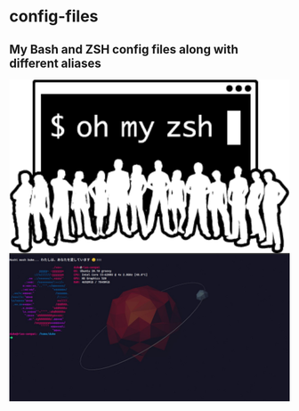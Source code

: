 # config-files

## My Bash and ZSH config files along with different aliases

<div align="center">
 <img hight="300" width="600" alt="image" align="left" src="https://github.com/sayand0122/config-files/blob/main/assets/1.png">
  
<img hight="500" width="900" alt="ima" align="left" src="https://github.com/sayand0122/config-files/blob/main/assets/2.jpg">
</div>
